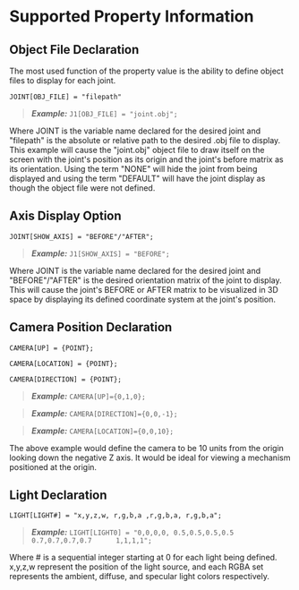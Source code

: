 # Supported Property Information #

## Object File Declaration ##
The most used function of the property value is the ability to define object files to display for each joint.

`JOINT[OBJ_FILE] = "filepath"`

> _**Example:**_ `J1[OBJ_FILE] = "joint.obj";`

Where JOINT is the variable name declared for the desired joint and "filepath" is the absolute or relative path to the desired .obj file to display. This example will cause the "joint.obj" object file to draw itself on the screen with the joint's position as its origin and the joint's before matrix as its orientation. Using the term "NONE" will hide the joint from being displayed and using the term "DEFAULT" will have the joint display as though the object file were not defined.
## Axis Display Option ##

`JOINT[SHOW_AXIS] = "BEFORE"/"AFTER";`

> _**Example:**_ `J1[SHOW_AXIS] = "BEFORE";`

Where JOINT is the variable name declared for the desired joint and "BEFORE"/"AFTER" is the desired orientation matrix of the joint to display. This will cause the joint's BEFORE or AFTER matrix to be visualized in 3D space by displaying its defined coordinate system at the joint's position.
## Camera Position Declaration ##

`CAMERA[UP] = {POINT};`

`CAMERA[LOCATION] = {POINT};`

`CAMERA[DIRECTION] = {POINT};`

> _**Example:**_ `CAMERA[UP]={0,1,0};`

> _**Example:**_ `CAMERA[DIRECTION]={0,0,-1};`

> _**Example:**_ `CAMERA[LOCATION]={0,0,10};`

The above example would define the camera to be 10 units from the origin looking down the negative Z axis. It would be ideal for viewing a mechanism positioned at the origin.
## Light Declaration ##
`LIGHT[LIGHT#] = "x,y,z,w, r,g,b,a ,r,g,b,a, r,g,b,a";`

> _**Example:**_ `LIGHT[LIGHT0] = "0,0,0,0, 0.5,0.5,0.5,0.5      0.7,0.7,0.7,0.7      1,1,1,1";`

Where # is a sequential integer starting at 0 for each light being defined. x,y,z,w represent the position of the light source, and each RGBA set represents the ambient, diffuse, and specular light colors respectively.